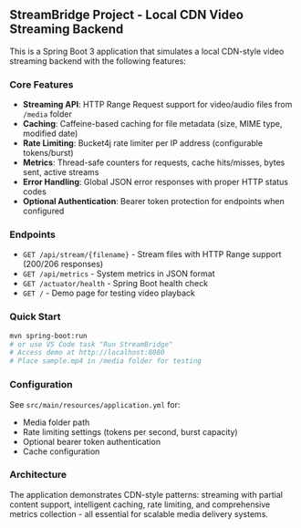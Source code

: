 ## StreamBridge Project - Local CDN Video Streaming Backend

This is a Spring Boot 3 application that simulates a local CDN-style video streaming backend with the following features:

### Core Features
- **Streaming API**: HTTP Range Request support for video/audio files from `/media` folder
- **Caching**: Caffeine-based caching for file metadata (size, MIME type, modified date)
- **Rate Limiting**: Bucket4j rate limiter per IP address (configurable tokens/burst)
- **Metrics**: Thread-safe counters for requests, cache hits/misses, bytes sent, active streams
- **Error Handling**: Global JSON error responses with proper HTTP status codes
- **Optional Authentication**: Bearer token protection for endpoints when configured

### Endpoints
- `GET /api/stream/{filename}` - Stream files with HTTP Range support (200/206 responses)
- `GET /api/metrics` - System metrics in JSON format
- `GET /actuator/health` - Spring Boot health check
- `GET /` - Demo page for testing video playback

### Quick Start
```bash
mvn spring-boot:run
# or use VS Code task "Run StreamBridge"
# Access demo at http://localhost:8080
# Place sample.mp4 in /media folder for testing
```

### Configuration
See `src/main/resources/application.yml` for:
- Media folder path
- Rate limiting settings (tokens per second, burst capacity)
- Optional bearer token authentication
- Cache configuration

### Architecture
The application demonstrates CDN-style patterns: streaming with partial content support, intelligent caching, rate limiting, and comprehensive metrics collection - all essential for scalable media delivery systems.

